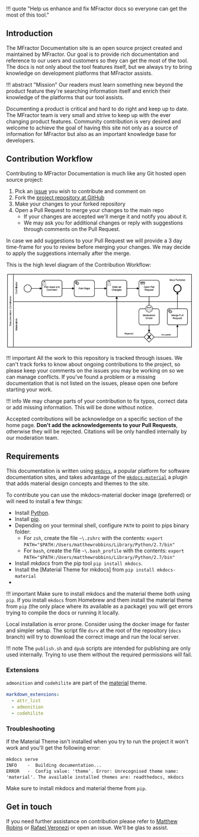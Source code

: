 !!! quote "Help us enhance and fix MFractor docs so everyone can get the most of this tool."

## Introduction

The MFractor Documentation site is an open source project created and maintained by MFractor. Our goal is to provide rich documentation and reference to our users and customers so they can get the most of the tool. The docs is not only about the tool features itself, but we always try to bring knowledge on development platforms that MFractor assists.

!!! abstract "Mission"
    Our readers must learn something new beyond the product feature they're searching information itself and enrich their knowledge of the platforms that our tool assists.

Documenting a product is critical and hard to do right and keep up to date. The MFractor team is very small and strive to keep up with the ever changing product features. Community contribution is very desired and welcome to achieve the goal of having this site not only as a source of information for MFractor but also as an important knowledge base for developers.

## Contribution Workflow

Contributing to MFractor Documentation is much like any Git hosted open source project:

1. Pick an [issue](https://github.com/mfractor/mfractor.github.io/issues) you wish to contribute and comment on
2. Fork the [project repository at GitHub](https://github.com/mfractor/mfractor.github.io/)
3. Make your changes to your forked repository
4. Open a Pull Request to merge your changes to the main repo
    * If your changes are accepted we'll merge it and notify you about it.
    * We may ask you for additional changes or reply with suggestions through comments on the Pull Request.

In case we add suggestions to your Pull Request we will provide a 3 day time-frame for you to review before merging your changes. We may decide to apply the suggestions internally after the merge.

This is the high level diagram of the Contribution Workflow:

![](/img/contribution-workflow.png)

!!! important
    All the work to this repository is tracked through issues. We can't track forks to know about ongoing contributions to the project, so please keep your comments on the issues you may be working on so we can manage conflicts. If you've found a problem or a missing documentation that is not listed on the issues, please open one before starting your work.

!!! info
    We may change parts of your contribution to fix typos, correct data or add missing information. This will be done without notice.

Accepted contributions will be acknowledge on a specific section of the home page. **Don't add the acknowledgements to your Pull Requests**, otherwise they will be rejected. Citations will be only handled internally by our moderation team.

## Requirements

This documentation is written using [`mkdocs`](https://www.mkdocs.org/), a popular platform for software documentation sites, and takes advantage of the [`mkdocs-material`](https://squidfunk.github.io/mkdocs-material/) a plugin that adds material design concepts and themes to the site.

To contribute you can use the mkdocs-material docker image (preferred) or will need to install a few things:

* Install [Python](https://www.python.org/).
* Install [pip](https://pip.readthedocs.io/en/stable/installing/).
* Depending on your terminal shell, configure `PATH` to point to pips binary folder:
    * For `zsh`, create the file `~\.zshrc` with the contents: `export PATH="$PATH:/Users/matthewrobbins/Library/Python/2.7/bin"`
    * For `bash`, create the file `~\.bash_profile` with the contents: `export PATH="$PATH:/Users/matthewrobbins/Library/Python/2.7/bin"`
* Install *mkdocs* from the pip tool `pip install mkdocs`.
* Install the [Material Theme for mkdocs] from `pip install mkdocs-material`
*

!!! important
    Make sure to install mkdocs and the material theme both using `pip`. If you install `mkdocs` from Homebrew and them install the material theme from `pip` (the only place where its available as a package) you will get errors trying to compile the docs or running it locally.

Local installation is error prone. Consider using the docker image for faster and simpler setup. The script file `dsrv` at the root of the repository (`docs` branch) will try to download the correct image and run the local server.

!!! note
    The `publish.sh` and `dpub` scripts are intended for publishing are only used internally. Trying to use them without the required permissions will fail.

### Extensions

`admonition` and `codehilite` are part of the [material][material] theme.

```yml
markdown_extensions:
  - attr_list
  - admonition
  - codehilite
```

[material]: https://squidfunk.github.io/mkdocs-material/

### Troubleshooting

If the Material Theme isn't installed when you try to run the project it won't work and you'll get the following error:

```
mkdocs serve
INFO    -  Building documentation...
ERROR   -  Config value: 'theme'. Error: Unrecognised theme name: 'material'. The available installed themes are: readthedocs, mkdocs
```

Make sure to install mkdocs and material theme from `pip`.

## Get in touch

If you need further assistance on contribution please refer to [Matthew Robins](https://twitter.com/matthewrdev) or [Rafael Veronezi](https://twitter.com/ravero) or open an issue. We'll be glas to assist.
